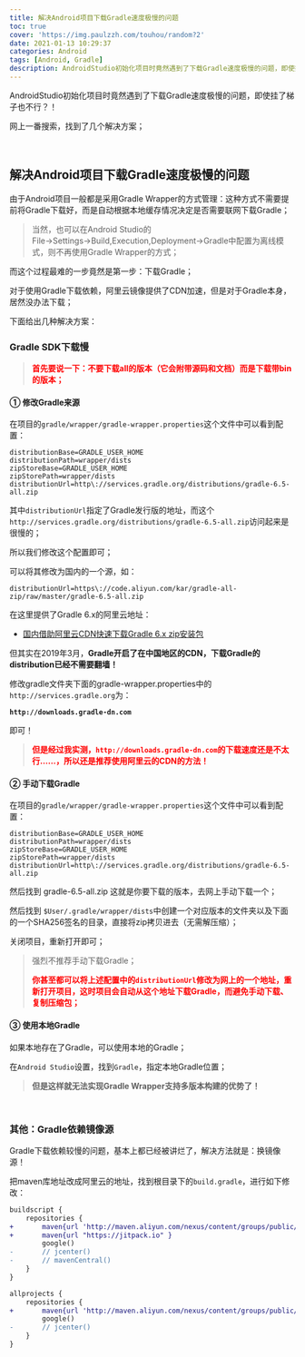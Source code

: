 ```yaml
---
title: 解决Android项目下载Gradle速度极慢的问题
toc: true
cover: 'https://img.paulzzh.com/touhou/random?2'
date: 2021-01-13 10:29:37
categories: Android
tags: [Android, Gradle]
description: AndroidStudio初始化项目时竟然遇到了下载Gradle速度极慢的问题，即使挂了梯子也不行？！网上一番搜索，找到了几个解决方案；
---
```


AndroidStudio初始化项目时竟然遇到了下载Gradle速度极慢的问题，即使挂了梯子也不行？！

网上一番搜索，找到了几个解决方案；

<br/>

<!--more-->

## **解决Android项目下载Gradle速度极慢的问题**

由于Android项目一般都是采用Gradle Wrapper的方式管理：这种方式不需要提前将Gradle下载好，而是自动根据本地缓存情况决定是否需要联网下载Gradle；

>   当然，也可以在Android Studio的File→Settings→Build,Execution,Deployment→Gradle中配置为离线模式，则不再使用Gradle Wrapper的方式；

而这个过程最难的一步竟然是第一步：下载Gradle；

对于使用Gradle下载依赖，阿里云镜像提供了CDN加速，但是对于Gradle本身，居然没办法下载；

下面给出几种解决方案：

### **Gradle SDK下载慢**

>   <font color="#f00">**首先要说一下：不要下载all的版本（它会附带源码和文档）而是下载带bin的版本；**</font>

#### **① 修改Gradle来源**

在项目的`gradle/wrapper/gradle-wrapper.properties`这个文件中可以看到配置：

```properties
distributionBase=GRADLE_USER_HOME
distributionPath=wrapper/dists
zipStoreBase=GRADLE_USER_HOME
zipStorePath=wrapper/dists
distributionUrl=http\://services.gradle.org/distributions/gradle-6.5-all.zip
```

其中`distributionUrl`指定了Gradle发行版的地址，而这个`http://services.gradle.org/distributions/gradle-6.5-all.zip`访问起来是很慢的；

所以我们修改这个配置即可；

可以将其修改为国内的一个源，如：

```properties
distributionUrl=https\://code.aliyun.com/kar/gradle-all-zip/raw/master/gradle-6.5-all.zip
```

在这里提供了Gradle 6.x的阿里云地址：

-   [国内借助阿里云CDN快速下载Gradle 6.x zip安装包](https://www.kagura.me/dev/20200828131600.html)

但其实在2019年3月，**Gradle开启了在中国地区的CDN，下载Gradle的distribution已经不需要翻墙！**

修改gradle文件夹下面的gradle-wrapper.properties中的`http://services.gradle.org`为：

**`http://downloads.gradle-dn.com`**

即可！

>   <font color="#f00">**但是经过我实测，`http://downloads.gradle-dn.com`的下载速度还是不太行……，所以还是推荐使用阿里云的CDN的方法！**</font>

#### **② 手动下载Gradle**

在项目的`gradle/wrapper/gradle-wrapper.properties`这个文件中可以看到配置：

```properties
distributionBase=GRADLE_USER_HOME
distributionPath=wrapper/dists
zipStoreBase=GRADLE_USER_HOME
zipStorePath=wrapper/dists
distributionUrl=http\://services.gradle.org/distributions/gradle-6.5-all.zip
```

然后找到 gradle-6.5-all.zip 这就是你要下载的版本，去网上手动下载一个；

然后找到 `$User/.gradle/wrapper/dists`中创建一个对应版本的文件夹以及下面的一个SHA256签名的目录，直接将zip拷贝进去（无需解压缩）；

关闭项目，重新打开即可；

>   强烈不推荐手动下载Gradle；
>
>   <font color="#f00">**你甚至都可以将上述配置中的`distributionUrl`修改为网上的一个地址，重新打开项目，这时项目会自动从这个地址下载Gradle，而避免手动下载、复制压缩包；**</font>

#### **③ 使用本地Gradle**

如果本地存在了Gradle，可以使用本地的Gradle；

在`Android Studio`设置，找到`Gradle`，指定本地Gradle位置；

>   **但是这样就无法实现Gradle Wrapper支持多版本构建的优势了！**

<br/>

### **其他：Gradle依赖镜像源**

Gradle下载依赖较慢的问题，基本上都已经被讲烂了，解决方法就是：换镜像源！

把maven库地址改成阿里云的地址，找到根目录下的`build.gradle`，进行如下修改：

```diff
buildscript {
    repositories {
+       maven{url 'http://maven.aliyun.com/nexus/content/groups/public/'}
+       maven{url "https://jitpack.io" }
        google()
-       // jcenter()
-       // mavenCentral()
    }
}

allprojects {
    repositories {
+       maven{url 'http://maven.aliyun.com/nexus/content/groups/public/'}
        google()
-       // jcenter()
    }
}
```

<br/>